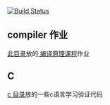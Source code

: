 [![Build Status](https://travis-ci.org/noname007/mooc163-compiler.svg?branch=master)](https://travis-ci.org/noname007/mooc163-compiler)


## compiler 作业
[此目录](https://github.com/noname007/mooc163-compiler/tree/master/compiler)放的[ 编译原理课程](http://mooc.study.163.com/course/USTC-1000002001#/info)作业


## C

[c 目录](https://github.com/noname007/mooc163-compiler/tree/master/c)放的一些c语言学习验证代码
